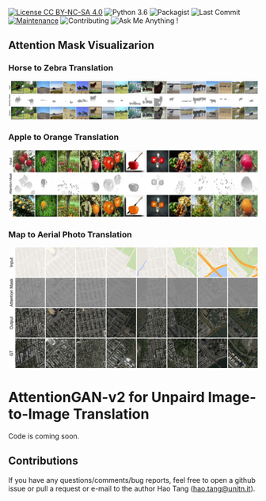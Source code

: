 [![License CC BY-NC-SA 4.0](https://img.shields.io/badge/license-CC4.0-blue.svg)](https://github.com/Ha0Tang/AttentionGAN/blob/master/LICENSE.md)
![Python 3.6](https://img.shields.io/badge/python-3.6-green.svg)
![Packagist](https://img.shields.io/badge/Pytorch-0.4.1-red.svg)
![Last Commit](https://img.shields.io/github/last-commit/Ha0Tang/AttentionGAN)
[![Maintenance](https://img.shields.io/badge/Maintained%3F-yes-blue.svg)]((https://github.com/Ha0Tang/AttentionGAN/graphs/commit-activity))
![Contributing](https://img.shields.io/badge/contributions-welcome-brightgreen.svg?style=flat)
![Ask Me Anything !](https://img.shields.io/badge/Ask%20me-anything-1abc9c.svg)

## Attention Mask Visualizarion 
### Horse to Zebra Translation
![Framework](./imgs/h2z_attention_maps.jpg)

### Apple to Orange Translation
![Framework](./imgs/a2o_attention_maps.jpg)

### Map to Aerial Photo Translation
![Framework](./imgs/l2m_attention_maps.jpg)

# AttentionGAN-v2 for Unpaird Image-to-Image Translation

Code is coming soon.

<!-- ## AttentionGAN Framework
![Framework](./imgs/attentiongan_framework.jpg)

### [Conference paper](https://arxiv.org/abs/1808.04859) | [Project page (Conference paper)](http://disi.unitn.it/~hao.tang/project/GestureGAN.html) | [Slides](http://disi.unitn.it/~hao.tang/uploads/slides/GestureGAN_MM18.pptx) | [Poster](http://disi.unitn.it/~hao.tang/uploads/posters/GestureGAN_MM18.pdf)

GestureGAN for Hand Gesture-to-Gesture Translation in the Wild.<br>
[Hao Tang](http://disi.unitn.it/~hao.tang/)<sup>1</sup>, [Wei Wang](https://weiwangtrento.github.io/)<sup>1,2</sup>, [Dan Xu](http://www.robots.ox.ac.uk/~danxu/)<sup>1,3</sup>, [Yan Yan](https://userweb.cs.txstate.edu/~y_y34/)<sup>4</sup> and [Nicu Sebe](http://disi.unitn.it/~sebe/)<sup>1</sup>. <br> 
<sup>1</sup>University of Trento, Italy, <sup>2</sup>EPFL, Switzerland, <sup>3</sup>University of Oxford, UK, <sup>4</sup>Texas State University, USA.<br>
In ACM MM 2018 (**Oral** & **Best Paper Candidate**).<br>
The repository offers the official implementation of our paper in PyTorch.

### [License](./LICENSE.md)

Copyright (C) 2019 University of Trento, Italy.

All rights reserved.
Licensed under the [CC BY-NC-SA 4.0](https://creativecommons.org/licenses/by-nc-sa/4.0/legalcode) (**Attribution-NonCommercial-ShareAlike 4.0 International**)

The code is released for academic research use only. For commercial use, please contact [hao.tang@unitn.it](hao.tang@unitn.it).

## Installation

Clone this repo.
```bash
git clone https://github.com/Ha0Tang/GestureGAN
cd GestureGAN/
```

This code requires PyTorch 0.4.1 and python 3.6+. Please install dependencies by
```bash
pip install -r requirements.txt (for pip users)
```
or 

```bash
./scripts/conda_deps.sh (for Conda users)
```

To reproduce the results reported in the paper, you would need two NVIDIA GeForce GTX 1080 Ti GPUs or two NVIDIA TITAN Xp GPUs.

## Dataset Preparation

For hand gesture-to-gesture translation tasks, we use NTU Hand Digit and Creative Senz3D datasets.
For cross-view image translation task, we use Dayton and CVUSA datasets.
These datasets must be downloaded beforehand. Please download them on the respective webpages. In addition, we put a few sample images in this [code repo](https://github.com/Ha0Tang/GestureGAN/tree/master/datasets/samples). Please cite their papers if you use the data. 

**Preparing NTU Hand Digit Dataset**. The dataset can be downloaded in this [paper](https://rose.ntu.edu.sg/Publications/Documents/Action%20Recognition/Robust%20Part-Based%20Hand%20Gesture.pdf). After downloading it we adopt [OpenPose](https://github.com/CMU-Perceptual-Computing-Lab/openpose) to generate hand skeletons and use them as training and testing data in our experiments. Note that we filter out failure cases in hand gesture estimation for training and testing. Please cite their papers if you use this dataset. Train/Test splits for Creative Senz3D dataset can be downloaded from [here](https://github.com/Ha0Tang/GestureGAN/tree/master/datasets/ntu_split). Download images and the crossponding extracted hand skeletons of this dataset:
```bash
bash ./datasets/download_gesturegan_dataset.sh ntu_image_skeleton
```
Then run the following MATLAB script to generate training and testing data:
```bash
cd datasets/
matlab -nodesktop -nosplash -r "prepare_ntu_data"
```

**Preparing Creative Senz3D Dataset**. The dataset can be downloaded [here](https://lttm.dei.unipd.it//downloads/gesture/#senz3d). After downloading it we adopt [OpenPose](https://github.com/CMU-Perceptual-Computing-Lab/openpose) to generate hand skeletons and use them as training data in our experiments. Note that we filter out failure cases in hand gesture estimation for training and testing. Please cite their papers if you use this dataset. Train/Test splits for Creative Senz3D dataset can be downloaded from [here](https://github.com/Ha0Tang/GestureGAN/tree/master/datasets/senz3d_split). Download images and the crossponding extracted hand skeletons of this dataset:
```bash
bash ./datasets/download_gesturegan_dataset.sh senz3d_image_skeleton
```
Then run the following MATLAB script to generate training and testing data:
```bash
cd datasets/
matlab -nodesktop -nosplash -r "prepare_senz3d_data"
```

**Preparing Dayton Dataset**. The dataset can be downloaded [here](https://github.com/lugiavn/gt-crossview). In particular, you will need to download dayton.zip. 
Ground Truth semantic maps are not available for this datasets. We adopt [RefineNet](https://github.com/guosheng/refinenet) trained on CityScapes dataset for generating semantic maps and use them as training data in our experiments. Please cite their papers if you use this dataset.
Train/Test splits for Dayton dataset can be downloaded from [here](https://github.com/Ha0Tang/SelectionGAN/tree/master/datasets/dayton_split).

**Preparing CVUSA Dataset**. The dataset can be downloaded [here](https://drive.google.com/drive/folders/0BzvmHzyo_zCAX3I4VG1mWnhmcGc), which is from the [page](http://cs.uky.edu/~jacobs/datasets/cvusa/). After unzipping the dataset, prepare the training and testing data as discussed in [SelectionGAN](https://arxiv.org/abs/1904.06807). We also convert semantic maps to the color ones by using this [script](https://github.com/Ha0Tang/SelectionGAN/blob/master/scripts/convert_semantic_map_cvusa.m).
Since there is no semantic maps for the aerial images on this dataset, we use black images as aerial semantic maps for placehold purposes.

**Preparing Your Own Datasets**. Each training sample in the dataset will contain {Ix,Iy,Cx,Cy}, where Ix=image x, Iy=image y, Cx=Controllable structure of image x, and Cy=Controllable structure of image y.
Of course, you can use GestureGAN for your own datasets and tasks, such landmark-guided facial experssion translation and keypoint-guided person image generation.

## Generating Images Using Pretrained Model

Once the dataset is ready. The result images can be generated using pretrained models.

1. You can download a pretrained model (e.g. ntu_gesturegan_twocycle) with the following script:

```
bash ./scripts/download_gesturegan_model.sh ntu_gesturegan_twocycle
```
The pretrained model is saved at `./checkpoints/[type]_pretrained`. Check [here](https://github.com/Ha0Tang/GestureGAN/blob/master/scripts/download_gesturegan_model.sh) for all the available GestureGAN models.

2. Generate images using the pretrained model.
```bash
python test.py --dataroot [path_to_dataset] \
  --name [type]_pretrained \
  --model [gesturegan_model] \
  --which_model_netG resnet_9blocks \
  --which_direction AtoB \
  --dataset_mode aligned \
  --norm batch \
  --gpu_ids 0 \
  --batchSize [BS] \
  --loadSize [LS] \
  --fineSize [FS] \
  --no_flip
```

`[path_to_dataset]` is the path to the dataset. Dataset can be one of `ntu`, `senz3d`, `dayton_a2g`, `dayton_g2a` and `cvusa`. `[type]_pretrained` is the directory name of the checkpoint file downloaded in Step 1, which should be one of `ntu_gesturegan_twocycle_pretrained`, `senz3d_gesturegan_twocycle_pretrained`, `dayton_a2g_64_gesturegan_onecycle_pretrained`, `dayton_g2a_64_gesturegan_onecycle_pretrained`, `dayton_a2g_gesturegan_onecycle_pretrained`, `dayton_g2a_gesturegan_onecycle_pretrained` and `cvusa_gesturegan_onecycle_pretrained`. 
`[gesturegan_model]` is the directory name of the model of GestureGAN, which should be one of `gesturegan_twocycle` or `gesturegan_onecycle`.
If you are running on CPU mode, change `--gpu_ids 0` to `--gpu_ids -1`. For [`BS`, `LS`, `FS`], please see `Training` and `Testing` sections.

Note that testing requires large amount of disk storage space. If you don't have enough space, append `--saveDisk` on the command line.
    
3. The outputs images are stored at `./results/[type]_pretrained/` by default. You can view them using the autogenerated HTML file in the directory.

## Training New Models

New models can be trained with the following commands.

1. Prepare dataset. 

2. Train.

For NTU dataset:
```bash
export CUDA_VISIBLE_DEVICES=3,4;
python train.py --dataroot ./datasets/ntu \
  --name ntu_gesturegan_twocycle \
  --model gesturegan_twocycle \
  --which_model_netG resnet_9blocks \
  --which_direction AtoB \
  --dataset_mode aligned \
  --norm instance \
  --gpu_ids 0,1 \
  --batchSize 4 \
  --loadSize 286 \
  --fineSize 256 \
  --no_flip \
  --lambda_L1 800 \
  --cyc_L1 0.1 \
  --lambda_identity 0.01 \
  --lambda_feat 1000 \
  --display_id 0 \
  --niter 10 \
  --niter_decay 10
```

There are many options you can specify. Please use `python train.py --help`. The specified options are printed to the console. To specify the number of GPUs to utilize, use `export CUDA_VISIBLE_DEVICES=[GPU_ID]`. Note that train `gesturegan_onecycle` only needs one GPU, while train `gesturegan_twocycle` needs two GPUs.

To view training results and loss plots on local computers, set `--display_id` to a non-zero value and run `python -m visdom.server` on a new terminal and click the URL [http://localhost:8097](http://localhost:8097/).
On a remote server, replace `localhost` with your server's name, such as [http://server.trento.cs.edu:8097](http://server.trento.cs.edu:8097).

### Can I continue/resume my training? 
To fine-tune a pre-trained model, or resume the previous training, use the `--continue_train --which_epoch <int> --epoch_count<int+1>` flag. The program will then load the model based on epoch `<int>` you set in `--which_epoch <int>`. Set `--epoch_count <int+1>` to specify a different starting epoch count.


## Testing

Testing is similar to testing pretrained models.

For NTU dataset:
```bash
python test.py --dataroot ./datasets/ntu \
  --name ntu_gesturegan_twocycle \
  --model gesturegan_twocycle \
  --which_model_netG resnet_9blocks \
  --which_direction AtoB \
  --dataset_mode aligned \
  --norm instance \
  --gpu_ids 0 \
  --batchSize 4 \
  --loadSize 286 \
  --fineSize 256 \
  --no_flip
```

Use `--how_many` to specify the maximum number of images to generate. By default, it loads the latest checkpoint. It can be changed using `--which_epoch`.

## Code Structure

- `train.py`, `test.py`: the entry point for training and testing.
- `models/gesturegan_onecycle_model.py`, `models/gesturegan_twocycle_model.py`: creates the networks, and compute the losses.
- `models/networks/`: defines the architecture of all models for GestureGAN.
- `options/`: creates option lists using `argparse` package.
- `data/`: defines the class for loading images and controllable structures.
- `scripts/evaluation`: several evaluation codes.

## Evaluation Code

We use several metrics to evaluate the quality of the generated images:

## Ecaluation Code
- [FID](https://github.com/bioinf-jku/TTUR): Official Implementation
- [KID](https://github.com/taki0112/GAN_Metrics-Tensorflow): Suggested by [UGATIT](https://github.com/taki0112/UGATIT/issues/64). 
  Install Steps: `conda create -n python36 pyhton=3.6 anaconda` and `pip install --ignore-installed --upgrade tensorflow==1.13.1`

## Citation
If you use this code for your research, please cite our papers.
```
@inproceedings{tang2018gesturegan,
  title={GestureGAN for Hand Gesture-to-Gesture Translation in the Wild},
  author={Tang, Hao and Wang, Wei and Xu, Dan and Yan, Yan and Sebe, Nicu},
  booktitle={ACM MM},
  year={2018}
}
```

## Acknowledgments
This source code is inspired by [Pix2pix](https://github.com/junyanz/pytorch-CycleGAN-and-pix2pix). We want to thank the NVIDIA Corporation for the donation of the TITAN Xp GPUs used in this work.

## Related Projects (Unpaired Image-to-Image Translation) -->

## Contributions
If you have any questions/comments/bug reports, feel free to open a github issue or pull a request or e-mail to the author Hao Tang ([hao.tang@unitn.it](hao.tang@unitn.it)).

